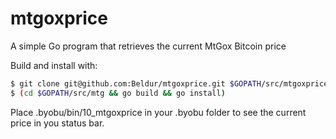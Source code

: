 mtgoxprice
==========

A simple Go program that retrieves the current MtGox Bitcoin price

Build and install with:

```bash
$ git clone git@github.com:Beldur/mtgoxprice.git $GOPATH/src/mtgoxprice
$ (cd $GOPATH/src/mtg && go build && go install)
```

Place .byobu/bin/10_mtgoxprice in your .byobu folder to see the current price in you status bar.
